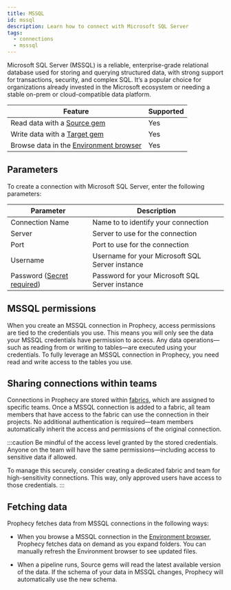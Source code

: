 ```yaml
---
title: MSSQL
id: mssql
description: Learn how to connect with Microsoft SQL Server
tags:
  - connections
  - msssql
---
```


Microsoft SQL Server (MSSQL) is a reliable, enterprise-grade relational database used for storing and querying structured data, with strong support for transactions, security, and complex SQL. It’s a popular choice for organizations already invested in the Microsoft ecosystem or needing a stable on-prem or cloud-compatible data platform.

| Feature                                                       | Supported |
| ------------------------------------------------------------- | --------- |
| Read data with a [Source gem](/analysts/source-target)        | Yes       |
| Write data with a [Target gem](/analysts/source-target)       | Yes       |
| Browse data in the [Environment browser](/analysts/pipelines) | Yes       |

## Parameters

To create a connection with Microsoft SQL Server, enter the following parameters:

| Parameter                                                            | Description                                     |
| -------------------------------------------------------------------- | ----------------------------------------------- |
| Connection Name                                                      | Name to to identify your connection             |
| Server                                                               | Server to use for the connection                |
| Port                                                                 | Port to use for the connection                  |
| Username                                                             | Username for your Microsoft SQL Server instance |
| Password ([Secret required](docs/administration/secrets/secrets.md)) | Password for your Microsoft SQL Server instance |

## MSSQL permissions

When you create an MSSQL connection in Prophecy, access permissions are tied to the credentials you use. This means you will only see the data your MSSQL credentials have permission to access. Any data operations—such as reading from or writing to tables—are executed using your credentials. To fully leverage an MSSQL connection in Prophecy, you need read and write access to the tables you use.

## Sharing connections within teams

Connections in Prophecy are stored within [fabrics](docs/administration/fabrics/prophecy-fabrics/prophecy-fabrics.md), which are assigned to specific teams. Once a MSSQL connection is added to a fabric, all team members that have access to the fabric can use the connection in their projects. No additional authentication is required—team members automatically inherit the access and permissions of the original connection.

:::caution
Be mindful of the access level granted by the stored credentials. Anyone on the team will have the same permissions—including access to sensitive data if allowed.

To manage this securely, consider creating a dedicated fabric and team for high-sensitivity connections. This way, only approved users have access to those credentials.
:::

## Fetching data

Prophecy fetches data from MSSQL connections in the following ways:

- When you browse a MSSQL connection in the [Environment browser](/analysts/pipelines), Prophecy fetches data on demand as you expand folders. You can manually refresh the Environment browser to see updated files.

- When a pipeline runs, Source gems will read the latest available version of the data. If the schema of your data in MSSQL changes, Prophecy will automatically use the new schema.
